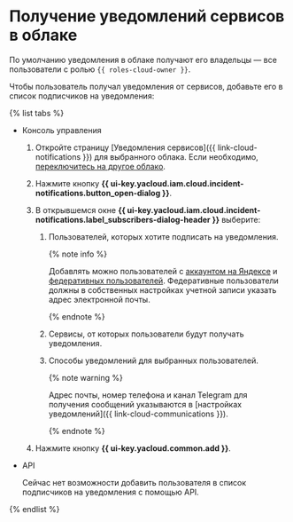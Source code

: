 # Получение уведомлений сервисов в облаке

По умолчанию уведомления в облаке получают его владельцы — все пользователи с ролью `{{ roles-cloud-owner }}`.

Чтобы пользователь получал уведомления от сервисов, добавьте его в список подписчиков на уведомления:

{% list tabs %}

- Консоль управления

  1. Откройте страницу [Уведомления сервисов]({{ link-cloud-notifications }}) для выбранного облака. Если необходимо, [переключитесь на другое облако](switch-cloud.md).
  1. Нажмите кнопку **{{ ui-key.yacloud.iam.cloud.incident-notifications.button_open-dialog }}**.
  1. В открывшемся окне **{{ ui-key.yacloud.iam.cloud.incident-notifications.label_subscribers-dialog-header }}** выберите:

     1. Пользователей, которых хотите подписать на уведомления.

        {% note info %}

        Добавлять можно пользователей с [аккаунтом на Яндексе](../../../iam/concepts/index.md#passport) и [федеративных пользователей](../../../iam/concepts/index.md#saml-federation). Федеративные пользователи должны в собственных настройках учетной записи указать адрес электронной почты.

        {% endnote %}

     1. Сервисы, от которых пользователи будут получать уведомления.
     1. Способы уведомлений для выбранных пользователей.

        {% note warning %}

        Адрес почты, номер телефона и канал Telegram для получения сообщений указываются в [настройках уведомлений]({{ link-cloud-communications }}).

        {% endnote %}

  1. Нажмите кнопку **{{ ui-key.yacloud.common.add }}**.

- API

  Сейчас нет возможности добавить пользователя в список подписчиков на уведомления с помощью API.

{% endlist %}
